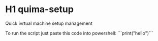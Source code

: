 # H1 quima-setup
 Quick ivrtual machine setup management
 
 To run the script just paste this code into powershell:
 ´´´print("hello")´´´
